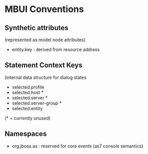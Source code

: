 # MBUI Conventions


## Synthetic attributes
(represented as model node attributes)

- entity.key : derived from resource address

## Statement Context Keys
(internal data structure for dialog states

- selected.profile
- selected.host  *
- selected.server *
- selected.server-group *
- selected.entity

(* = currently unused)

## Namespaces 

- org.jboss.as : reserved for core events (as7 console semantics)